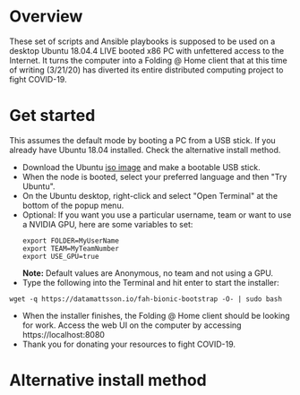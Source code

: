 # Overview
These set of scripts and Ansible playbooks is supposed to be used on a desktop Ubuntu 18.04.4 LIVE booted x86 PC with unfettered access to the Internet. It turns the computer into a Folding @ Home client that at this time of writing (3/21/20) has diverted its entire distributed computing project to fight COVID-19.

# Get started
This assumes the default mode by booting a PC from a USB stick. If you already have Ubuntu 18.04 installed. Check the alternative install method.

- Download the Ubuntu [iso image](http://releases.ubuntu.com/18.04.4/ubuntu-18.04.4-desktop-amd64.iso) and make a bootable USB stick.
- When the node is booted, select your preferred language and then "Try Ubuntu". 
- On the Ubuntu desktop, right-click and select "Open Terminal" at the bottom of the popup menu.
- Optional: If you want you use a particular username, team or want to use a NVIDIA GPU, here are some variables to set:
  ```
  export FOLDER=MyUserName
  export TEAM=MyTeamNumber
  export USE_GPU=true
  ```
  **Note:** Default values are Anonymous, no team and not using a GPU.
- Type the following into the Terminal and hit enter to start the installer:
```
wget -q https://datamattsson.io/fah-bionic-bootstrap -O- | sudo bash
```
- When the installer finishes, the Folding @ Home client should be looking for work. Access the web UI on the computer by accessing https://localhost:8080
- Thank you for donating your resources to fight COVID-19.

# Alternative install method
